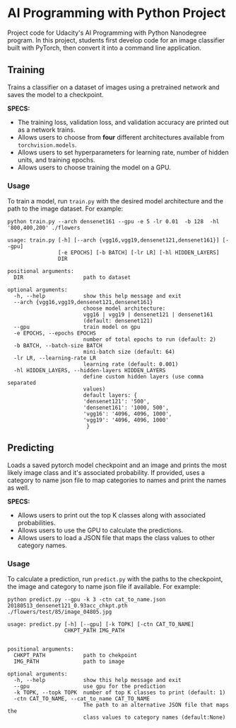 

# AI Programming with Python Project

Project code for Udacity's AI Programming with Python Nanodegree program. In this project, students first develop code for an image classifier built with PyTorch, then convert it into a command line application.


## Training

Trains a classifier on a dataset of images using a pretrained network and saves the model to a checkpoint.

**SPECS:**
- The training loss, validation loss, and validation accuracy are printed out as
 a network trains.
- Allows users to choose from **four** different architectures available from
 `torchvision.models`.
- Allows users to set hyperparameters for learning rate, number of hidden units,
 and training epochs.
- Allows users to choose training the model on a GPU.

### Usage

To train a model, run `train.py` with the desired model architecture and the path to the image dataset. For example:

`python train.py --arch densenet161 --gpu -e 5 -lr 0.01  -b 128  -hl '800,400,200' ./flowers`



```
usage: train.py [-h] [--arch {vgg16,vgg19,densenet121,densenet161}] [--gpu]
                [-e EPOCHS] [-b BATCH] [-lr LR] [-hl HIDDEN_LAYERS]
                DIR

positional arguments:
  DIR                   path to dataset

optional arguments:
  -h, --help            show this help message and exit
  --arch {vgg16,vgg19,densenet121,densenet161}
                        choose model architecture:
                        vgg16 | vgg19 | densenet121 | densenet161
                        (default: densenet121)
  --gpu                 train model on gpu
  -e EPOCHS, --epochs EPOCHS
                        number of total epochs to run (default: 2)
  -b BATCH, --batch-size BATCH
                        mini-batch size (default: 64)
  -lr LR, --learning-rate LR
                        learning rate (default: 0.001)  
  -hl HIDDEN_LAYERS, --hidden-layers HIDDEN_LAYERS  
                        define custom hidden layers (use comma separated  
                        values)   
                        default layers: {  
                        'densenet121': '500',  
                        'densenet161': '1000, 500',  
                        'vgg16': '4096, 4096, 1000',  
                        'vgg19': '4096, 4096, 1000'  
                         }
  ```

## Predicting

Loads a saved pytorch model checkpoint and an image and prints the most likely
image class and it's associated probability. If provided, uses a category to
name json file to map categories to names and print the names as well.

**SPECS:**
- Allows users to print out the top K classes along with associated
 probabilities.
- Allows users to use the GPU to calculate the predictions.
- Allows users to load a JSON file that maps the class values to other category
 names.


### Usage

To calculate a prediction, run `predict.py` with the paths to the checkpoint, the image and category to name json file if available. For example:

`python predict.py --gpu -k 3 -ctn cat_to_name.json 20180513_densenet121_0.93acc_chkpt.pth ./flowers/test/85/image_04805.jpg `



```
usage: predict.py [-h] [--gpu] [-k TOPK] [-ctn CAT_TO_NAME]
                  CHKPT_PATH IMG_PATH


positional arguments:
  CHKPT_PATH            path to chekpoint
  IMG_PATH              path to image

optional arguments:
  -h, --help            show this help message and exit
  --gpu                 use gpu for the prediction
  -k TOPK, --topk TOPK  number of top K classes to print (default: 1)
  -ctn CAT_TO_NAME, --cat_to_name CAT_TO_NAME
                        The path to an alternative JSON file that maps the
                        class values to category names (default:None)
  ```
